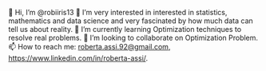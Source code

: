 👋 Hi, I’m @robiiris13
👀 I’m very interested in interested in statistics, mathematics and data science and very fascinated by how much data can tell us about reality.
🌱 I’m currently learning Optimization techniques to resolve real problems.
💞️ I’m looking to collaborate on Optimization Problem.
📫 How to reach me: roberta.assi.92@gmail.com, https://www.linkedin.com/in/roberta-assi/.

